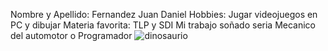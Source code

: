 Nombre y Apellido: Fernandez Juan Daniel
Hobbies: Jugar videojuegos en PC y dibujar
Materia favorita: TLP y SDI
Mi trabajo soñado seria Mecanico del automotor o Programador
![dinosaurio](https://user-images.githubusercontent.com/127148155/224579077-c9e146d1-a90e-41f9-a949-190624ec6d52.png)
